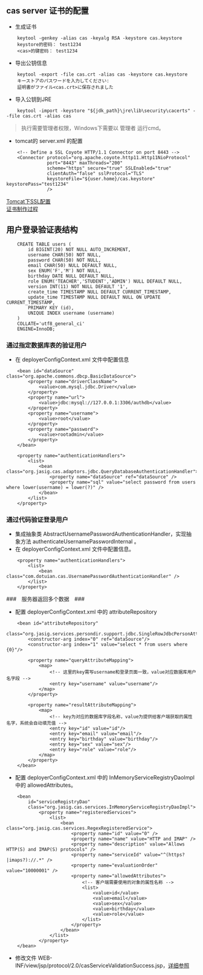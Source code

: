 ## cas server 证书的配置

+ 生成证书
```
	keytool -genkey -alias cas -keyalg RSA -keystore cas.keystore
	keystore的密码： test1234
	<cas>的键密码： test1234
```

+ 导出公钥信息
```
	keytool -export -file cas.crt -alias cas -keystore cas.keystore
	キーストアのパスワードを入力してください:
	証明書がファイル<cas.crt>に保存されました
```

+ 导入公钥到JRE
```
	keytool -import -keystore "${jdk_path}\jre\lib\security\cacerts" --file cas.crt -alias cas
```
> 执行需要管理者权限，Windows下需要以 管理者 运行cmd。

+ tomcat的 server.xml 的配置
```
	<!-- Define a SSL Coyote HTTP/1.1 Connector on port 8443 -->
	<Connector protocol="org.apache.coyote.http11.Http11NioProtocol"
	           port="8443" maxThreads="200"
	           scheme="https" secure="true" SSLEnabled="true"
	           clientAuth="false" sslProtocol="TLS"
	           keystoreFile="${user.home}/cas.keystore" keystorePass="test1234"
	           />
```

[Tomcat下SSL配置](https://tomcat.apache.org/tomcat-9.0-doc/ssl-howto.html#Prepare_the_Certificate_Keystore)  
[证书制作过程](http://steven-wiki.readthedocs.io/en/latest/security/cas-tomcat/)



## 用户登录验证表结构 ##    
```
    CREATE TABLE users (
        id BIGINT(20) NOT NULL AUTO_INCREMENT,
        username CHAR(50) NOT NULL,
        password CHAR(50) NOT NULL,
        email CHAR(50) NULL DEFAULT NULL,
        sex ENUM('F','M') NOT NULL,
        birthday DATE NULL DEFAULT NULL,
        role ENUM('TEACHER','STUDENT','ADMIN') NULL DEFAULT NULL,
        version INT(11) NOT NULL DEFAULT '1',
        create_time TIMESTAMP NULL DEFAULT CURRENT_TIMESTAMP,
        update_time TIMESTAMP NULL DEFAULT NULL ON UPDATE CURRENT_TIMESTAMP,
        PRIMARY KEY (id),
        UNIQUE INDEX username (username)
    )
    COLLATE='utf8_general_ci'
    ENGINE=InnoDB;
```

### 通过指定数据库表的验证用户 ###
+ 在 deployerConfigContext.xml 文件中配置信息

```
    <bean id="dataSource" class="org.apache.commons.dbcp.BasicDataSource">
        <property name="driverClassName">
            <value>com.mysql.jdbc.Driver</value>
        </property>
        <property name="url">
            <value>jdbc:mysql://127.0.0.1:3306/authdb</value>
        </property>
        <property name="username">
            <value>root</value>
        </property>
        <property name="password">
            <value>rootadmin</value>
        </property>
    </bean>

    <property name="authenticationHandlers">
        <list>
            <bean class="org.jasig.cas.adaptors.jdbc.QueryDatabaseAuthenticationHandler">
                <property name="dataSource" ref="dataSource" />
                <property name="sql" value="select password from users where lower(username) = lower(?)" />
            </bean>
        </list>
    </property>
```

### 通过代码验证登录用户 ###
+ 集成抽象类 AbstractUsernamePasswordAuthenticationHandler，实现抽象方法 authenticateUsernamePasswordInternal 。  
+ 在 deployerConfigContext.xml 文件中配置信息。
```
    <property name="authenticationHandlers">
        <list>
            <bean class="com.dotuian.cas.UsernamePasswordAuthenticationHandler" />
        </list>
    </property>
```

###　服务器返回多个数据　###
+ 配置 deployerConfigContext.xml 中的 attributeRepository

```
    <bean id="attributeRepository"
        class="org.jasig.services.persondir.support.jdbc.SingleRowJdbcPersonAttributeDao">
        <constructor-arg index="0" ref="dataSource"/>
        <constructor-arg index="1" value="select * from users where {0}"/>
        
        <property name="queryAttributeMapping">
            <map>
                <!-- 这里的key需写username和登录页面一致，value对应数据库用户名字段 -->  
                <entry key="username" value="username"/>  
            </map>
        </property>

        <property name="resultAttributeMapping">
            <map>
                <!-- key为对应的数据库字段名称，value为提供给客户端获取的属性名字，系统会自动填充值 -->
                <entry key="id" value="id"/>
                <entry key="email" value="email"/>
                <entry key="birthday" value="birthday"/>
                <entry key="sex" value="sex"/>
                <entry key="role" value="role"/>
            </map>
        </property>
    </bean>
```
    
+ 配置 deployerConfigContext.xml 中的 InMemoryServiceRegistryDaoImpl 中的 allowedAttributes。
```
    <bean
        id="serviceRegistryDao"
        class="org.jasig.cas.services.InMemoryServiceRegistryDaoImpl">
            <property name="registeredServices">
                <list>
                    <bean class="org.jasig.cas.services.RegexRegisteredService">
                        <property name="id" value="0" />
                        <property name="name" value="HTTP and IMAP" />
                        <property name="description" value="Allows HTTP(S) and IMAP(S) protocols" />
                        <property name="serviceId" value="^(https?|imaps?)://.*" />
                        <property name="evaluationOrder" value="10000001" />
                        <property name="allowedAttributes">
                            <!-- 客户端需要使用的对象的属性名称 -->
                            <list>
                                <value>id</value>
                                <value>email</value>
                                <value>sex</value>
                                <value>birthday</value>
                                <value>role</value>
                            </list>
                        </property>
                    </bean>
                </list>
            </property>
    </bean>
```

+ 修改文件 WEB-INF/view/jsp/protocol/2.0/casServiceValidationSuccess.jsp，[详细参照](https://github.com/dotuian/cas-sample/blob/master/cas-server-overlay-sample/src/main/webapp/WEB-INF/view/jsp/protocol/2.0/casServiceValidationSuccess.jsp)
 
